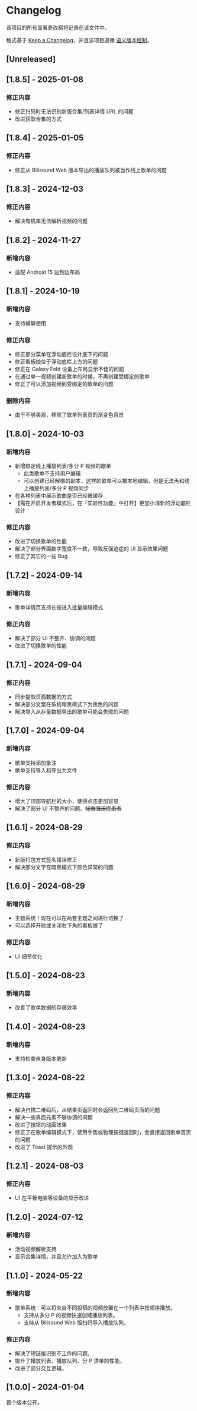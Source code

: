# Changelog

该项目的所有显著更改都将记录在该文件中。

格式基于 [Keep a Changelog](https://keepachangelog.com/en/1.1.0/)，并且该项目遵循 [语义版本控制](https://semver.org/spec/v2.0.0.html)。

## [Unreleased]

## [1.8.5] - 2025-01-08

### 修正内容

- 修正扫码时无法识别新版合集/列表详情 URL 的问题
- 改进获取合集的方式

## [1.8.4] - 2025-01-05

### 修正内容

- 修正从 Bilisound Web 版本导出的播放队列被当作线上歌单的问题

## [1.8.3] - 2024-12-03

### 修正内容

- 解决有机率无法解析视频的问题

## [1.8.2] - 2024-11-27

### 新增内容

- 适配 Android 15 边到边布局

## [1.8.1] - 2024-10-19

### 新增内容

- 支持横屏使用

### 修正内容

- 修正部分菜单在浮动底栏设计底下的问题
- 修正看板娘位于浮动底栏上方的问题
- 修正在 Galaxy Fold 设备上布局显示不佳的问题
- 在通过单一视频创建新歌单的时候，不再创建受绑定的歌单
- 修正了可以添加视频到受绑定的歌单的问题

### 删除内容

- 由于不够美观，移除了歌单列表页的渐变色背景

## [1.8.0] - 2024-10-03

### 新增内容

- 新增绑定线上播放列表/多分 P 视频的歌单
  - 此类歌单不支持用户编辑
  - 可以创建已经解绑的副本，这样的歌单可以被本地编辑，但是无法再和线上播放列表/多分 P 视频同步
- 在各种列表中展示歌曲是否已经被缓存
- 【需在开启开发者模式后，在「实验性功能」中打开】更加小清新的浮动底栏设计

### 修正内容

- 改进了切换歌单的性能
- 解决了部分界面数字宽度不一致，导致反强迫症的 UI 显示效果问题
- 修正了其它的一些 Bug

## [1.7.2] - 2024-09-14

### 新增内容

- 歌单详情页支持长按进入批量编辑模式

### 修正内容

- 解决了部分 UI 不整齐、协调的问题
- 改进了切换歌单的性能

## [1.7.1] - 2024-09-04

### 修正内容

- 同步提取页面数据的方式
- 解决部分文案在系统暗黑模式下为黑色的问题
- 解决导入从存量数据导出的歌单可能会失败的问题

## [1.7.0] - 2024-09-04

### 新增内容

- 歌单支持添加备注
- 歌单支持导入和导出为文件

### 修正内容

- 增大了顶部导航栏的大小，使得点击更加容易
- 解决了部分 UI 不整齐的问题。~~拯救强迫症患者~~

## [1.6.1] - 2024-08-29

### 修正内容

- 新版打包方式签名错误修正
- 解决部分文字在暗黑模式下颜色异常的问题

## [1.6.0] - 2024-08-29

### 新增内容

- 主题系统！现在可以在两套主题之间进行切换了
- 可以选择开启或关闭右下角的看板娘了

### 修正内容

- UI 细节优化

## [1.5.0] - 2024-08-23

### 新增内容

- 改善了歌单数据的存储效率

## [1.4.0] - 2024-08-23

### 新增内容

- 支持检查自身版本更新

## [1.3.0] - 2024-08-22

### 修正内容

- 解决扫描二维码后，从结果页返回时会返回到二维码页面的问题
- 解决一些界面元素不够协调的问题
- 改进了按钮的动画效果
- 修正了在歌单编辑模式下，使用手势或物理按键返回时，会直接返回歌单首页的问题
- 改进了 Toast 提示的外观

## [1.2.1] - 2024-08-03

### 修正内容

- UI 在平板电脑等设备的显示改进

## [1.2.0] - 2024-07-12

### 新增内容

- 活动视频解析支持
- 显示合集详情，并且允许加入为歌单

## [1.1.0] - 2024-05-22

### 新增内容

- 歌单系统：可以将来自不同投稿的视频放置在一个列表中按顺序播放。
  - 支持从多分 P 的视频快速创建播放列表。
  - 支持从 Bilisound Web 版扫码导入播放队列。

### 修正内容

- 解决了短链接识别不工作的问题。
- 提升了播放列表、播放队列、分 P 清单的性能。
- 改进了部分交互逻辑。

## [1.0.0] - 2024-01-04

首个版本公开。
